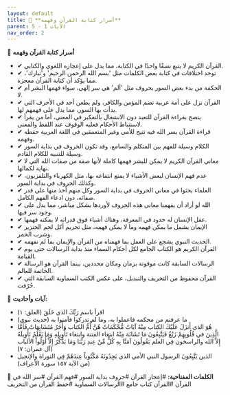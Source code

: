 ```yaml
---
layout: default
title: 📌 **أسرار كتابة القرآن وفهمه**
parent: الأيات 1 - 5
nav_order: 2
---
```


📌 **أسرار كتابة القرآن وفهمه**

- ✔ القرآن الكريم لا يتبع نسقًا واحدًا في الكتابة، مما يدل على إعجازه اللغوي والكتابي.
- ✔ توجد اختلافات في كتابة بعض الكلمات مثل 'بسم الله الرحمن الرحيم' و'تبارك'، مما يؤكد أن كتابة القرآن معجزة.
- ✔ الحكمة من بدء بعض السور بحروف مثل 'ألم' هي سر إلهي، سواء فهمها البشر أم لا.
- ✔ القرآن نزل على أمة عربية تضم المؤمن والكافر، ولم يطعن أحد في الأحرف التي بدأت بها السور، مما يدل على فهمهم لها.
- ✔ ينصح بقراءة القرآن للتعبد دون الانشغال بالتفكير في المعنى، أما من يقرأ لاستنباط الأحكام فعليه الوقوف عند اللفظ والمعنى.
- ✔ قراءة القرآن بسر الله فيه تتيح للأمي وغير المتعمقين في اللغة العربية حفظه وفهمه.
- ✔ الكلام وسيلة للفهم بين المتكلم والسامع، وقد تكون الحروف في بداية السور وسيلة للتنبيه للكلام القادم.
- ✔ معاني القرآن الكريم لا يمكن للبشر فهمها كاملة لأنها صفة من صفات الله التي لا نهاية لكمالها.
- ✔ عدم فهم الإنسان لبعض الأشياء لا يمنع انتفاعه بها، مثل الكهرباء والتلفزيون، وكذلك الحروف في بداية السور.
- ✔ العلماء بحثوا في معاني الحروف في بداية السور وكل منهم أخذ منها على قدر صفائه، دون ادعاء الفهم الكامل.
- ✔ الله لو أراد أن يفهمنا معاني هذه الحروف لأوردها بشكل مباشر، مما يدل على وجود سر فيها.
- ✔ عقل الإنسان له حدود في المعرفة، وهناك أشياء فوق قدراته لا يمكنه فهمها.
- ✔ الإيمان يشمل ما يمكن فهمه وما لا يمكن فهمه، مثل تحريم أكل لحم الخنزير وشرب الخمر.
- ✔ الحديث النبوي يشجع على العمل بما فهمناه من القرآن والإيمان بما لم نفهمه.
- ✔ القرآن الكريم هو الكتاب الجامع لكل أحكام السماء منذ بداية الرسالات حتى يوم القيامة.
- ✔ الرسالات السابقة كانت موقوتة بزمان ومكان محددين، بينما القرآن هو الرسالة الخاتمة للعالم.
- ✔ القرآن محفوظ من التحريف والتبديل، على عكس الكتب السماوية السابقة التي حُرّفت.

📜 **آيات وأحاديث:**
- اقرأ باسم رَبِّكَ الذي خَلَقَ (العلق: ١)
- ما عرفتم من محكمه فاعملوا به، وما لم تدركوا فآمنوا به (حديث نبوي)
- هُوَ الذي أَنزَلَ عَلَيْكَ الكتاب مِنْهُ آيَاتٌ مُّحْكَمَاتٌ هُنَّ أُمُّ الكتاب وَأُخَرُ مُتَشَابِهَاتٌ فَأَمَّا الَّذِينَ في قُلُوبِهِمْ زَيْغٌ فَيَتَّبِعُونَ مَا تَشَابَهَ مِنْهُ ابتغاء الفتنة وابتغاء تَأْوِيلِهِ وَمَا يَعْلَمُ تَأْوِيلَهُ إِلاَّ الله والراسخون فِي العلم يَقُولُونَ آمَنَّا بِهِ كُلٌّ مِّنْ عِندِ رَبِّنَا وَمَا يَذَّكَّرُ إِلاَّ أُوْلُواْ الألباب (آل عمران: ٧)
- الذين يَتَّبِعُونَ الرسول النبي الأمي الذي يَجِدُونَهُ مَكْتُوباً عِندَهُمْ فِي التوراة والإنجيل (من الآية ١٥٧ سورة الأعراف)

🔑 **الكلمات المفتاحية:**
#إعجاز القرآن #حروف بداية السور #فهم القرآن #سر الله في القرآن #القرآن كتاب جامع #الرسالات السماوية #حفظ القرآن من التحريف
